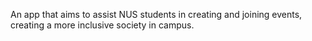 An app that aims to assist NUS students in creating and joining events, creating a more inclusive society in campus.
